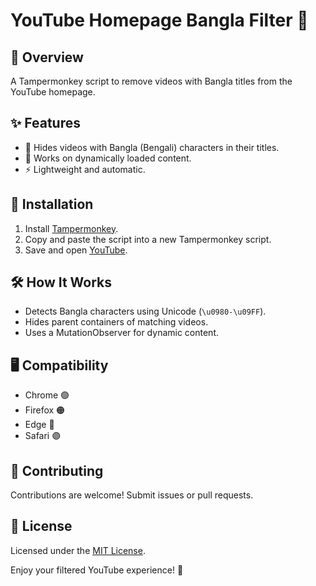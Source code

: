 # YouTube Homepage Bangla Filter 🎯

## 📜 Overview
A Tampermonkey script to remove videos with Bangla titles from the YouTube homepage.

## ✨ Features
- 🚫 Hides videos with Bangla (Bengali) characters in their titles.
- 🔄 Works on dynamically loaded content.
- ⚡ Lightweight and automatic.

## 🚀 Installation
1. Install [Tampermonkey](https://www.tampermonkey.net/).
2. Copy and paste the script into a new Tampermonkey script.
3. Save and open [YouTube](https://www.youtube.com/).

## 🛠️ How It Works
- Detects Bangla characters using Unicode (`\u0980-\u09FF`).
- Hides parent containers of matching videos.
- Uses a MutationObserver for dynamic content.

## 🖥️ Compatibility
- Chrome 🟢
- Firefox 🟠
- Edge 🔵
- Safari 🟣

## 🤝 Contributing
Contributions are welcome! Submit issues or pull requests.

## 📄 License
Licensed under the [MIT License](https://opensource.org/licenses/MIT).

Enjoy your filtered YouTube experience! 🎉
